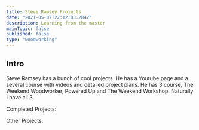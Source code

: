 ```yaml
---
title: Steve Ramsey Projects
date: "2021-05-07T22:12:03.284Z"
description: Learning from the master  
mainTopic: false 
published: false
type: "woodworking"
---
```

## Intro 
Steve Ramsey has a bunch of cool projects. He has a Youtube page and a several course with videos and detailed project plans. He has 3 course, The Weekend Woodworker, Powered Up and The Weekend Workshop. Naturally I have all 3. 

Completed Projects: 

Other Projects: 

